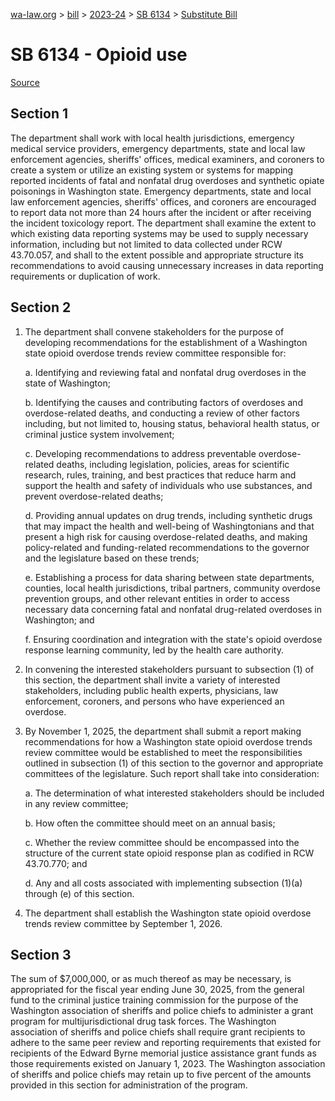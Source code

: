 [wa-law.org](/) > [bill](/bill/) > [2023-24](/bill/2023-24/) > [SB 6134](/bill/2023-24/sb/6134/) > [Substitute Bill](/bill/2023-24/sb/6134/S/)

# SB 6134 - Opioid use

[Source](http://lawfilesext.leg.wa.gov/biennium/2023-24/Pdf/Bills/Senate%20Bills/6134-S.pdf)

## Section 1
The department shall work with local health jurisdictions, emergency medical service providers, emergency departments, state and local law enforcement agencies, sheriffs' offices, medical examiners, and coroners to create a system or utilize an existing system or systems for mapping reported incidents of fatal and nonfatal drug overdoses and synthetic opiate poisonings in Washington state. Emergency departments, state and local law enforcement agencies, sheriffs' offices, and coroners are encouraged to report data not more than 24 hours after the incident or after receiving the incident toxicology report. The department shall examine the extent to which existing data reporting systems may be used to supply necessary information, including but not limited to data collected under RCW 43.70.057, and shall to the extent possible and appropriate structure its recommendations to avoid causing unnecessary increases in data reporting requirements or duplication of work.

## Section 2
1. The department shall convene stakeholders for the purpose of developing recommendations for the establishment of a Washington state opioid overdose trends review committee responsible for:

    a. Identifying and reviewing fatal and nonfatal drug overdoses in the state of Washington;

    b. Identifying the causes and contributing factors of overdoses and overdose-related deaths, and conducting a review of other factors including, but not limited to, housing status, behavioral health status, or criminal justice system involvement;

    c. Developing recommendations to address preventable overdose-related deaths, including legislation, policies, areas for scientific research, rules, training, and best practices that reduce harm and support the health and safety of individuals who use substances, and prevent overdose-related deaths;

    d. Providing annual updates on drug trends, including synthetic drugs that may impact the health and well-being of Washingtonians and that present a high risk for causing overdose-related deaths, and making policy-related and funding-related recommendations to the governor and the legislature based on these trends;

    e. Establishing a process for data sharing between state departments, counties, local health jurisdictions, tribal partners, community overdose prevention groups, and other relevant entities in order to access necessary data concerning fatal and nonfatal drug-related overdoses in Washington; and

    f. Ensuring coordination and integration with the state's opioid overdose response learning community, led by the health care authority.

2. In convening the interested stakeholders pursuant to subsection (1) of this section, the department shall invite a variety of interested stakeholders, including public health experts, physicians, law enforcement, coroners, and persons who have experienced an overdose.

3. By November 1, 2025, the department shall submit a report making recommendations for how a Washington state opioid overdose trends review committee would be established to meet the responsibilities outlined in subsection (1) of this section to the governor and appropriate committees of the legislature. Such report shall take into consideration:

    a. The determination of what interested stakeholders should be included in any review committee;

    b. How often the committee should meet on an annual basis;

    c. Whether the review committee should be encompassed into the structure of the current state opioid response plan as codified in RCW 43.70.770; and

    d. Any and all costs associated with implementing subsection (1)(a) through (e) of this section.

4. The department shall establish the Washington state opioid overdose trends review committee by September 1, 2026.

## Section 3
The sum of $7,000,000, or as much thereof as may be necessary, is appropriated for the fiscal year ending June 30, 2025, from the general fund to the criminal justice training commission for the purpose of the Washington association of sheriffs and police chiefs to administer a grant program for multijurisdictional drug task forces. The Washington association of sheriffs and police chiefs shall require grant recipients to adhere to the same peer review and reporting requirements that existed for recipients of the Edward Byrne memorial justice assistance grant funds as those requirements existed on January 1, 2023. The Washington association of sheriffs and police chiefs may retain up to five percent of the amounts provided in this section for administration of the program.
